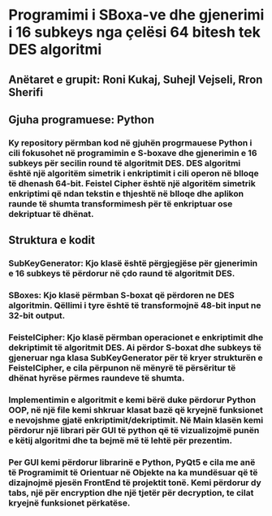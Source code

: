 # Programimi i SBoxa-ve dhe gjenerimi i 16 subkeys nga çelësi 64 bitesh tek DES algoritmi
## Anëtaret e grupit: Roni Kukaj, Suhejl Vejseli, Rron Sherifi
## Gjuha programuese: Python


### Ky repository përmban kod në gjuhën progrmauese Python i cili fokusohet në programimin e S-boxave dhe gjenerimin e 16 subkeys për secilin round të algoritmit DES. DES algoritmi është një algoritëm simetrik i enkriptimit i cili operon në blloqe të dhenash 64-bit. Feistel Cipher është një algoritëm simetrik enkriptimi që ndan tekstin e thjeshtë në blloqe dhe aplikon raunde të shumta transformimesh për të enkriptuar ose dekriptuar të dhënat.
## Struktura e kodit
### SubKeyGenerator: Kjo klasë është përgjegjëse për gjenerimin e 16 subkeys të përdorur në çdo raund të algoritmit DES.
### SBoxes: Kjo klasë përmban S-boxat që përdoren ne DES algoritmin. Qëllimi i tyre është të transformojnë 48-bit input ne 32-bit output.
### FeistelCipher: Kjo klasë përmban operacionet e enkriptimit dhe dekriptimit të algoritmit DES. Ai përdor S-boxat dhe subkeys të gjeneruar nga klasa SubKeyGenerator për të kryer strukturën e FeistelCipher, e cila përpunon në mënyrë të përsëritur të dhënat hyrëse përmes raundeve të shumta.
### Implementimin e algoritmit e kemi bërë duke përdorur Python OOP, në një file kemi shkruar klasat bazë që kryejnë funksionet e nevojshme gjatë enkriptimit/dekriptimit. Në Main klasën kemi përdorur një librari për GUI të python që të vizualizojmë punën e këtij algoritmi dhe ta bejmë më të lehtë për prezentim.

### Per GUI kemi përdorur librarinë e Python, PyQt5 e cila me anë të Programimit të Orientuar në Objekte na ka mundësuar që të dizajnojmë pjesën FrontEnd të projektit tonë. Kemi përdorur dy tabs, një për encryption dhe një tjetër për decryption, te cilat kryejnë funksionet përkatëse.